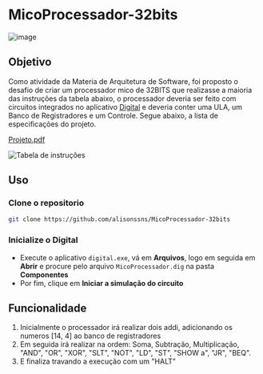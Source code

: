 # MicoProcessador-32bits

![image](https://github.com/user-attachments/assets/ef361419-f7b6-4a7e-8ba8-5e34bc5b7a4b)

## Objetivo
Como atividade da Materia de Arquitetura de Software, foi proposto o desafio de criar um processador mico de 32BITS que realizasse a maioria das instruções da tabela abaixo, o processador deveria ser feito com circuitos integrados no aplicativo [Digital](https://github.com/hneemann/Digital) e deveria conter uma ULA, um Banco de Registradores e um Controle. Segue abaixo, a lista de especificações do projeto.

[Projeto.pdf](https://github.com/user-attachments/files/18916919/lista.pdf)

![Tabela de instruções](https://github.com/user-attachments/assets/9cb4c94f-2fe9-4bcf-8b63-c12eabbf7870)

## Uso

### Clone o repositorio
```bash
git clone https://github.com/alisonssns/MicoProcessador-32bits
```

### Inicialize o Digital
- Execute o aplicativo ```digital.exe```, vá em **Arquivos**, logo em seguida em **Abrir** e procure pelo arquivo ```MicoProcessador.dig``` na pasta **Componentes**
- Por fim, clique em **Iniciar a simulação do circuito**

## Funcionalidade
1. Inicialmente o processador irá realizar dois addi, adicionando os numeros [14, 4] ao banco de registradores
2. Em seguida irá realizar na ordem: Soma, Subtração, Multiplicação, "AND", "OR", "XOR", "SLT", "NOT", "LD", "ST", "SHOW a", "JR", "BEQ".
3. E finaliza travando a execução com um "HALT"
